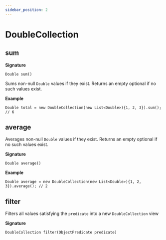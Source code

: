 ```yaml
---
sidebar_position: 2
---
```


# DoubleCollection

## sum

**Signature**
```
Double sum()
```

Sums non-null `Double` values if they exist. Returns an empty optional if no such values exist.

**Example**
```
Double total = new DoubleCollection(new List<Double>){1, 2, 3}).sum(); // 6
```

## average

Averages non-null `Double` values if they exist. Returns an empty optional if no such values exist.

**Signature**
```
Double average()
```

**Example**
```
Double average = new DoubleCollection(new List<Double>){1, 2, 3}).average(); // 2
```

## filter

Filters all values satisfying the `predicate` into a new `DoubleCollection` view

**Signature**

```
DoubleCollection filter(ObjectPredicate predicate)
```